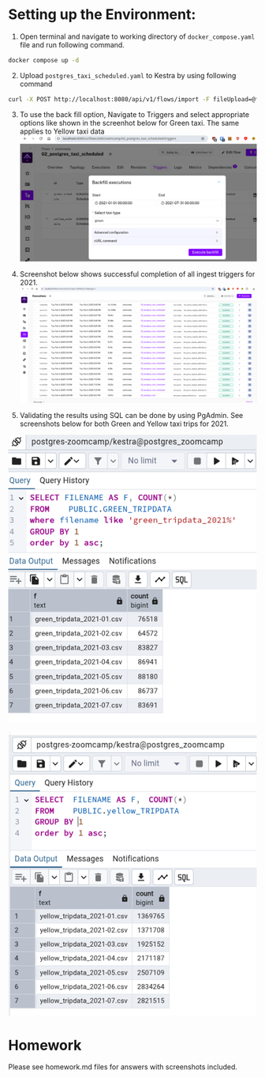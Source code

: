 # Setting up the Environment:
1. Open terminal and navigate to working directory of `docker_compose.yaml` file and run following command.
```bash
docker compose up -d
```
2. Upload `postgres_taxi_scheduled.yaml` to Kestra by using following command
```bash
curl -X POST http://localhost:8080/api/v1/flows/import -F fileUpload=@flows/postgres_taxi_scheduled.yaml
```
3. To use the back fill option, Navigate to Triggers and select appropriate options like shown in the screenhot below for Green taxi. The same applies to Yellow taxi data 
![Running 2021 Trigger for Taxi Data](./screenshots/backfill_green_2021.png)

4. Screenshot below shows successful completion of all ingest triggers for 2021.
![Trigger exec finished](./screenshots/backfill_2021_completed.png)

5. Validating the results using SQL can be done by using PgAdmin. See screenshots below for both Green and Yellow taxi trips for 2021.

![Row count for Green taxi trips](./screenshots/green_2021_row_counts.png)

![Row count for Yellow taxi trips](./screenshots/yellow_2021_row_counts.png)

# Homework

Please see homework.md files for answers with screenshots included. 